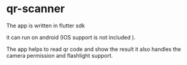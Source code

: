 # qr-scanner
The app is written in flutter sdk
 
it can run on android (IOS support is not included ).

The app helps to read qr code and show the result it also handles the camera permission and flashlight support.
